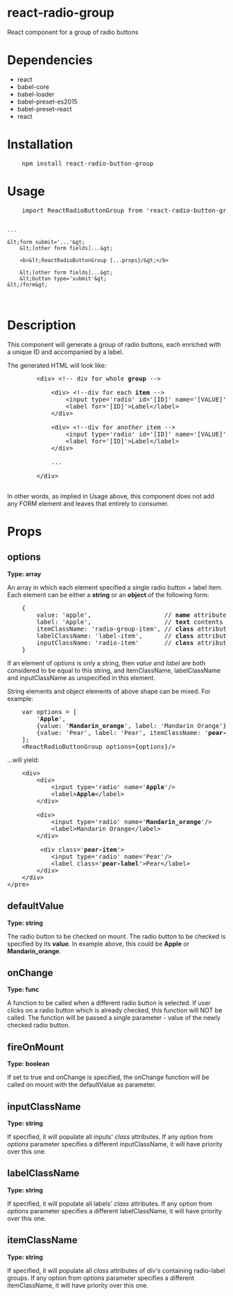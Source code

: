 # react-radio-group
React component for a group of radio buttons

<h1> Dependencies </h1>

<ul>
<li>react</li>
<li>babel-core</li>
<li>babel-loader</li>
<li>babel-preset-es2015</li>
<li>babel-preset-react</li>
<li>react</li>
</ul>

<h1> Installation </h1>
<pre>
    npm install react-radio-button-group
</pre>

<h1> Usage </h1>
<pre>
    import ReactRadioButtonGroup from 'react-radio-button-group';

    ...

    &lt;form submit='...'&gt;
        &lt;[other form fields]...&gt;

        <b>&lt;ReactRadioButtonGroup {...props}/&gt;</b>

        &lt;[other form fields]...&gt;
        &lt;button type='submit'&gt;
    &lt;/form&gt;
</pre>

<h1> Description </h1>
<p>
    This component will generate a group of radio buttons, each enriched with a unique ID and accompanied by a label.
</p>

<p>
    The generated HTML will look like:
</p>

<pre>
        &lt;div&gt; <span class='comment'>&lt;!-- div for whole <b>group</b> --&gt;</span>

            &lt;div&gt; <span class='comment'>&lt;!--div for each <b>item</b> --&gt;</span>
                &lt;input type='radio' id='[ID]' name='[VALUE]' .../&gt;
                &lt;label for='[ID]'&gt;Label&lt;/label&gt;
            &lt;/div&gt;

            &lt;div&gt; <span class='comment'>&lt;!--div for <i>another</i> item --&gt;</span>
                &lt;input type='radio' id='[ID]' name='[VALUE]' .../&gt;
                &lt;label for='[ID]'&gt;Label&lt;/label&gt;
            &lt;/div&gt;

            ...

        &lt;/div&gt;
    </pre>

<p>
    In other words, as implied in Usage above, this component does not add any FORM element and leaves that entirely to consumer.
</p>

<h1> Props </h1>
<h2>options</h2>
<b>Type: array</b>
<p>
    An array in which each element specified a single radio button + label item. Each element can be either a <b>string</b> or an <b>object</b> of the following form:
</p>

<pre>
    {
        value: 'apple',                    <span class='comment'>// <b>name</b> attribute of input[type=radio]</span>
        label: 'Apple',                    <span class='comment'>// <b>text</b> contents of the accompanying label</span>
        itemClassName: 'radio-group-item', <span class='comment'>// <b>class</b> attribute of <b>item</b>, the div encompassing input and label</span>
        labelClassName: 'label-item',      <span class='comment'>// <b>class</b> attribute of <b>label</b></span>
        inputClassName: 'radio-item'       <span class='comment'>// <b>class</b> attribute of <b>input</b></span>
    }
</pre>

<p>
    If an element of <i>options</i> is only a string, then <em>value</em> and <em>label</em> are both considered to be equal to this string, and itemClassName, labelClassName and inputClassName as unspecified in this element.
</p>

<p>
    String elements and object elements of above shape can be mixed. For example:
</p>

<pre>
    var options = [
        '<b>Apple</b>',
        {value: '<b>Mandarin_orange</b>', label: 'Mandarin Orange'},
        {value: 'Pear', label: 'Pear', itemClassName: '<b>pear-item</b>', labelClassName: '<b>pear-label</b>'}
    ];
    &lt;ReactRadioButtonGroup options={options}/&gt;
</pre>

<p>
    ...will yield:
</p>

<pre>
    &lt;div&gt;
        &lt;div&gt;
            &lt;input type='radio' name='<b>Apple</b>'/&gt;
            &lt;label&gt;<b>Apple</b>&lt;/label&gt;
        &lt;/div&gt;

        &lt;div&gt;
            &lt;input type='radio' name='<b>Mandarin_orange</b>'/&gt;
            &lt;label&gt;Mandarin Orange&lt;/label&gt;
        &lt;/div&gt;

         &lt;div class='<b>pear-item</b>'&gt;
            &lt;input type='radio' name='Pear'/&gt;
            &lt;label class='<b>pear-label</b>'&gt;Pear&lt;/label&gt;
        &lt;/div&gt;
    &lt;/div&gt;
&lt;/pre&gt;
</pre>

<h2>defaultValue</h2>
<b>Type: string</b>
<p>
    The radio button to be checked on mount. The radio button to be checked is specified by its <b>value</b>. In example above, this could be <b>Apple</b> or <b>Mandarin_orange</b>.
</p>

<h2>onChange</h2>
<b>Type: func</b>
<p>
    A function to be called when a different radio button is selected. If user clicks on a radio button which is already checked, this function will NOT be called. The function will be passed a single parameter - value of the newly checked radio button.
</p>

<h2>fireOnMount</h2>
<b>Type: boolean</b>
<p>
    If set to true and onChange is specified, the onChange function will be called on mount with the defaultValue as parameter.
</p>

<h2>inputClassName</h2>
<b>Type: string</b>
<p>
    If specified, it will populate all inputs' <em>class</em> attributes. If any option from <em>options</em> parameter specifies a different inputClassName, it will have priority over this one.
</p>

<h2>labelClassName</h2>
<b>Type: string</b>
<p>
    If specified, it will populate all labels' <em>class</em> attributes. If any option from <em>options</em> parameter specifies a different labelClassName, it will have priority over this one.
</p>

<h2>itemClassName</h2>
<b>Type: string</b>
<p>
    If specified, it will populate all <em>class</em> attributes of <em>div</em>'s containing radio-label groups. If any option from <em>options</em> parameter specifies a different itemClassName, it will have priority over this one.
</p>


